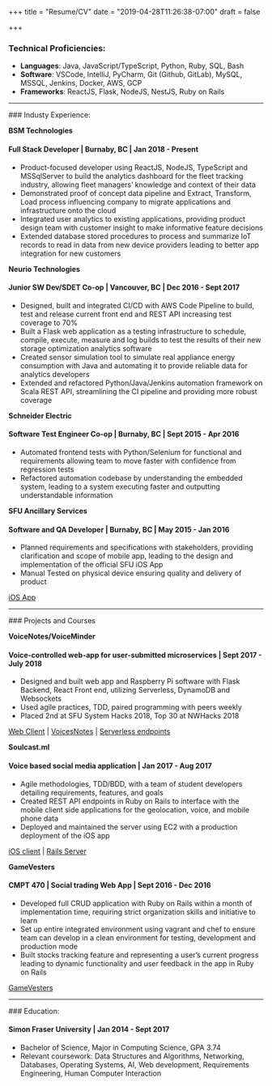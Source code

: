 +++
title = "Resume/CV"
date = "2019-04-28T11:26:38-07:00"
draft = false

+++

### Technical Proficiencies:

* __Languages__: Java, JavaScript/TypeScript, Python, Ruby, SQL, Bash
* __Software__: VSCode, IntelliJ, PyCharm, Git (Github, GitLab), MySQL, MSSQL, Jenkins, Docker, AWS, GCP
* __Frameworks__: ReactJS, Flask, NodeJS, NestJS, Ruby on Rails

<hr/>
### Industy Experience:

__BSM Technologies__
#### Full Stack Developer | Burnaby, BC | Jan 2018 - Present

* Product-focused developer using ReactJS, NodeJS, TypeScript and MSSqlServer to build the analytics dashboard for the fleet tracking industry, allowing fleet managers’ knowledge and context of their data
* Demonstrated proof of concept data pipeline and Extract, Transform, Load process influencing company to migrate applications and infrastructure onto the cloud
* Integrated user analytics to existing applications, providing product design team with customer insight to make informative feature decisions
* Extended database stored procedures to process and summarize IoT records to read in data from new device providers leading to better app integration for new customers

__Neurio Technologies__
#### Junior SW Dev/SDET Co-op | Vancouver, BC |  Dec 2016 - Sept 2017

* Designed, built and integrated CI/CD with AWS Code Pipeline to build, test and release current front end and REST API increasing test coverage to 70%
* Built a Flask web application as a testing infrastructure to schedule, compile, execute, measure and log builds to test the results of their new storage optimization analytics software
* Created sensor simulation tool to simulate real appliance energy consumption with Java and automating it to provide reliable data for analytics developers
* Extended and refactored Python/Java/Jenkins automation framework on Scala REST API, streamlining the CI pipeline and providing more robust coverage

__Schneider Electric__
#### Software Test Engineer Co-op | Burnaby, BC | Sept 2015 - Apr 2016

* Automated frontend tests with Python/Selenium for functional and requirements allowing team to move faster with confidence from regression tests
* Refactored automation codebase by understanding the embedded system, leading to a system executing faster and outputting understandable information

__SFU Ancillary Services__
#### Software and QA Developer | Burnaby, BC | May 2015 - Jan 2016

* Planned requirements and specifications with stakeholders, providing clarification and scope of mobile app, leading to the design and implementation of the official SFU iOS App
* Manual Tested on physical device ensuring quality and delivery of product

[iOS App](https://itunes.apple.com/ca/app/simon-fraser-university-official/id1033432123?mt=8)

<hr/>
### Projects and Courses

__VoiceNotes/VoiceMinder__
#### Voice-controlled web-app for user-submitted microservices | Sept 2017 - July 2018

* Designed and built web app and Raspberry Pi software with Flask Backend, React Front end, utilizing Serverless, DynamoDB and Websockets
* Used agile practices, TDD, paired programming with peers weekly
* Placed 2nd at SFU System Hacks 2018, Top 30 at NWHacks 2018

[Web Client](https://github.com/jmloewen/voiceOS-client) | [VoicesNotes](https://github.com/jyleong/voicenotes) | [Serverless endpoints](https://github.com/jmloewen/voiceos-serverless)

__Soulcast.ml__
#### Voice based social media application | Jan 2017 - Aug 2017

* Agile methodologies, TDD/BDD, with a team of student developers detailing requirements, features, and goals
* Created REST API endpoints in Ruby on Rails to interface with the mobile client side applications for the geolocation, voice, and mobile phone data
* Deployed and maintained the server using EC2 with a production deployment of the iOS app

[iOS client](https://github.com/esemeniuc/Soulcast) | [Rails Server](https://github.com/esemeniuc/soulcast-server)

__GameVesters__
#### CMPT 470 | Social trading Web App | Sept 2016 - Dec 2016

* Developed full CRUD application with Ruby on Rails within a month of implementation time, requiring strict organization skills and initiative to learn
* Set up entire integrated environment using vagrant and chef to ensure team can develop in a clean environment for testing, development and production mode
* Built stocks tracking feature and representing a user’s current progress leading to dynamic functionality and user feedback in the app in Ruby on Rails

[GameVesters](https://github.com/jyleong/GameVesters)
<hr/>
### Education:

#### Simon Fraser University | Jan 2014 - Sept 2017

* Bachelor of Science, Major in Computing Science, GPA 3.74
* Relevant coursework: Data Structures and Algorithms, Networking, Databases, Operating
Systems, AI, Web development, Requirements Engineering, Human Computer Interaction